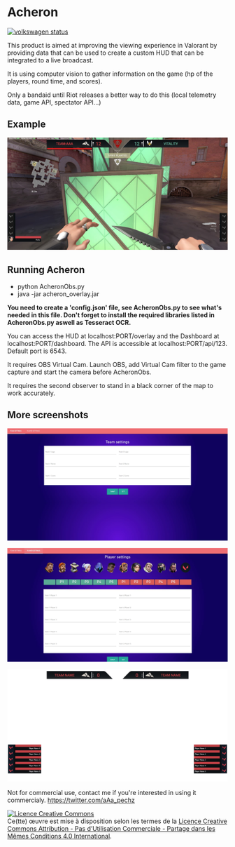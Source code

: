 # Acheron
[![volkswagen status](https://auchenberg.github.io/volkswagen/volkswargen_ci.svg?v=1)](https://github.com/auchenberg/volkswagen)

This product is aimed at improving the viewing experience in Valorant by providing data that can be used to create a custom HUD that can be integrated to a live broadcast.

It is using computer vision to gather information on the game (hp of the players, round time, and scores).

Only a bandaid until Riot releases a better way to do this (local telemetry data, game API, spectator API...)

## Example
![Screenshot](2.JPG "Screenshot")

## Running Acheron
- python AcheronObs.py
- java -jar acheron_overlay.jar

**You need to create a 'config.json' file, see AcheronObs.py to see what's needed in this file.
Don't forget to install the required libraries listed in AcheronObs.py aswell as Tesseract OCR.**

You can access the HUD at localhost:PORT/overlay and the Dashboard at localhost:PORT/dashboard.
The API is accessible at localhost:PORT/api/123.
Default port is 6543.

It requires OBS Virtual Cam. Launch OBS, add Virtual Cam filter to the game capture and start the camera before AcheronObs.

It requires the second observer to stand in a black corner of the map to work accurately. 

## More screenshots

![Screenshot](4.JPG "Screenshot")

![Screenshot](5.JPG "Screenshot")

![Screenshot](3.JPG "Screenshot")


Not for commercial use, contact me if you're interested in using it commercialy. https://twitter.com/aAa_pechz

<a rel="license" href="http://creativecommons.org/licenses/by-nc-sa/4.0/"><img alt="Licence Creative Commons" style="border-width:0" src="https://i.creativecommons.org/l/by-nc-sa/4.0/88x31.png" /></a><br />Ce(tte) œuvre est mise à disposition selon les termes de la <a rel="license" href="http://creativecommons.org/licenses/by-nc-sa/4.0/">Licence Creative Commons Attribution - Pas d’Utilisation Commerciale - Partage dans les Mêmes Conditions 4.0 International</a>.


